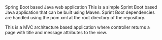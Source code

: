 Spring Boot based Java web application
This is a simple Sprint Boot based Java application that can be built using Maven. Sprint Boot dependencies are handled using the pom.xml at the root directory of the repository.

This is a MVC architecture based application where controller returns a page with title and message attributes to the view.
